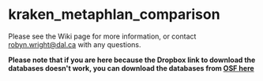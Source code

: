 # kraken_metaphlan_comparison 

Please see the Wiki page for more information, or contact robyn.wright@dal.ca with any questions.

**Please note that if you are here because the Dropbox link to download the databases doesn't work, you can download the databases from [OSF here](https://doi.org/10.17605/OSF.IO/2XVTN)**
